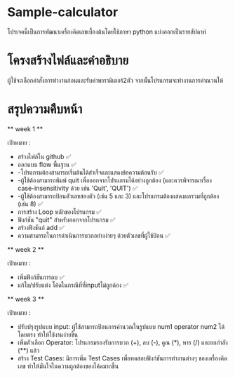# Sample-calculator

โปรเจคนี้เป็นการพัฒนาเครื่องคิดเลขเบื้องต้นโดยใช้ภาษา python แบ่งออกเป็นรายสัปดาห์

# โครงสร้างไฟล์และคำอธิบาย

  ผู้ใช้จะเลือกคำสั่งการทำงานก่อนและรับค่าพารามิเตอร์2ตัว จากนั้นโปรแกรมจะทำงานการคำณวนให้
# สรุปความคืบหน้า
** week 1 **

เป้าหมาย : 
- สร้างไฟล์ใน github ✅
- ออกแบบ flow พื้นฐาน ✅
- -โปรแกรมต้องสามารถเริ่มต้นได้สำเร็จและแสดงข้อความต้อนรับ ✅
- -ผู้ใช้ต้องสามารถพิมพ์ quit เพื่อออกจากโปรแกรมได้อย่างถูกต้อง (และควรพิจารณาเรื่อง case-insensitivity ด้วย เช่น 'Quit', 'QUIT') ✅
- -ผู้ใช้ต้องสามารถป้อนตัวเลขสองตัว (เช่น 5 และ 3) และโปรแกรมต้องแสดงผลรวมที่ถูกต้อง (เช่น 8) ✅
- การสร้าง Loop หลักของโปรแกรม ✅
- ฟังก์ชัน "quit" สำหรับออกจากโปรแกรม ✅
- สร้างฟังชันก์ add ✅
- ความสามารถในการดำเนินการบวกอย่างง่ายๆ ด้วยตัวเลขที่ผู้ใช้ป้อน ✅

** week 2 **

เป้าหมาย :
- เพิ่มฟังก์ชันการลบ ✅
- แก้ไข/ปรับแต่ง โค้ดในกรณีที่ที่inputไม่ถูกด้อง ✅

** week 3 **

เป้าหมาย :
- ปรับปรุงรูปแบบ input: ผู้ใช้สามารถป้อนการคำนวณในรูปแบบ num1 operator num2 ได้โดยตรง ทำให้ใช้งานง่ายขึ้น
- เพิ่มตัวเลือก Operator: โปรแกรมรองรับการบวก (+), ลบ (-), คูณ (*), หาร (/) และยกกำลัง (**) แล้ว
- สร้าง Test Cases: มีการเพิ่ม Test Cases เพื่อทดสอบฟังก์ชันการทำงานต่างๆ ของเครื่องคิดเลข ทำให้มั่นใจในความถูกต้องของโค้ดมากขึ้น

